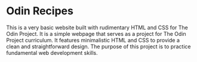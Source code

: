 # Odin Recipes

This is a very basic website built with rudimentary HTML and CSS for The Odin Project.
It is a simple webpage that serves as a project for The Odin Project curriculum. It features minimalistic HTML and CSS to provide a clean and straightforward design. The purpose of this project is to practice fundamental web development skills.

